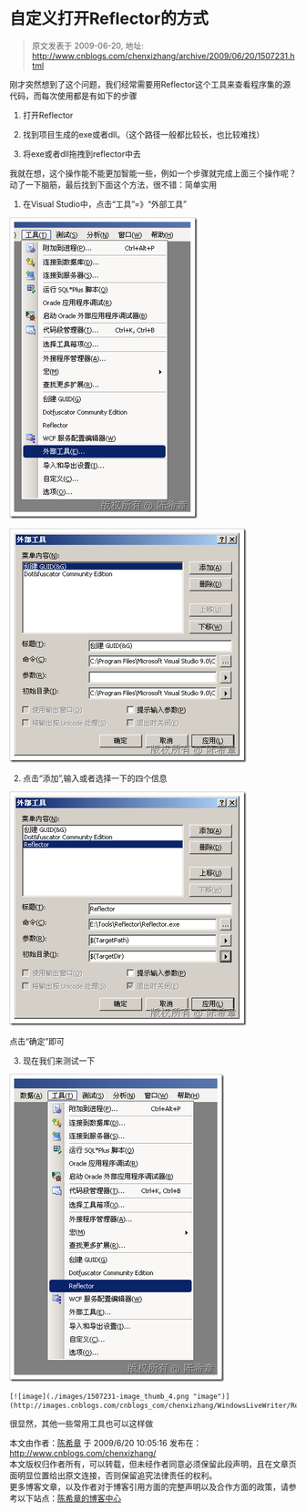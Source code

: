 # 自定义打开Reflector的方式 
> 原文发表于 2009-06-20, 地址: http://www.cnblogs.com/chenxizhang/archive/2009/06/20/1507231.html 


刚才突然想到了这个问题，我们经常需要用Reflector这个工具来查看程序集的源代码，而每次使用都是有如下的步骤

 1. 打开Reflector

 2. 找到项目生成的exe或者dll。（这个路径一般都比较长，也比较难找）

 3. 将exe或者dll拖拽到reflector中去

 我就在想，这个操作能不能更加智能一些，例如一个步骤就完成上面三个操作呢？动了一下脑筋，最后找到下面这个方法，很不错：简单实用

 1. 在Visual Studio中，点击“工具”=》“外部工具”

 [![image](./images/1507231-image_thumb.png "image")](http://images.cnblogs.com/cnblogs_com/chenxizhang/WindowsLiveWriter/Reflector_8DDB/image_2.png) 

 [![image](./images/1507231-image_thumb_1.png "image")](http://images.cnblogs.com/cnblogs_com/chenxizhang/WindowsLiveWriter/Reflector_8DDB/image_4.png) 

 2. 点击“添加”,输入或者选择一下的四个信息

 [![image](./images/1507231-image_thumb_2.png "image")](http://images.cnblogs.com/cnblogs_com/chenxizhang/WindowsLiveWriter/Reflector_8DDB/image_6.png) 

 点击“确定”即可

 3. 现在我们来测试一下

 [![image](./images/1507231-image_thumb_3.png "image")](http://images.cnblogs.com/cnblogs_com/chenxizhang/WindowsLiveWriter/Reflector_8DDB/image_8.png) 

    [![image](./images/1507231-image_thumb_4.png "image")](http://images.cnblogs.com/cnblogs_com/chenxizhang/WindowsLiveWriter/Reflector_8DDB/image_10.png) 

 很显然，其他一些常用工具也可以这样做

 本文由作者：[陈希章](http://www.xizhang.com) 于 2009/6/20 10:05:16 发布在：<http://www.cnblogs.com/chenxizhang/>  
 本文版权归作者所有，可以转载，但未经作者同意必须保留此段声明，且在文章页面明显位置给出原文连接，否则保留追究法律责任的权利。   
 更多博客文章，以及作者对于博客引用方面的完整声明以及合作方面的政策，请参考以下站点：[陈希章的博客中心](http://www.xizhang.com/blog.htm) 